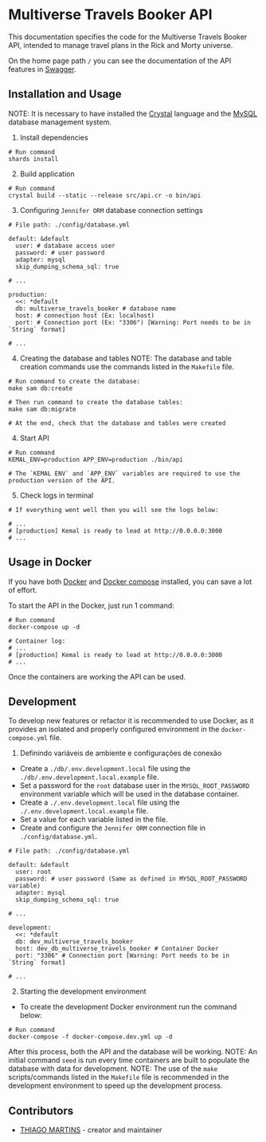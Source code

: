 # Multiverse Travels Booker API

This documentation specifies the code for the Multiverse Travels Booker API, intended to manage travel plans in the Rick and Morty universe.

On the home page path `/` you can see the documentation of the API features in
[Swagger](https://swagger.io/).

## Installation and Usage
NOTE: It is necessary to have installed the [Crystal](https://crystal-lang.org) language
and the [MySQL](https://dev.mysql.com/downloads/mysql) database management system.

1. Install dependencies
```
# Run command
shards install
```

2. Build application
```
# Run command
crystal build --static --release src/api.cr -o bin/api
```

3. Configuring `Jennifer ORM` database connection settings
```
# File path: ./config/database.yml

default: &default
  user: # database access user
  password: # user password
  adapter: mysql
  skip_dumping_schema_sql: true

# ...

production:
  <<: *default
  db: multiverse_travels_booker # database name
  host: # connection host (Ex: localhost)
  port: # Connection port (Ex: "3306") [Warning: Port needs to be in `String` format]

# ...

```

4. Creating the database and tables
NOTE: The database and table creation commands use the commands listed in the `Makefile` file.

```
# Run command to create the database:
make sam db:create

# Then run command to create the database tables:
make sam db:migrate

# At the end, check that the database and tables were created
``` 

4. Start API
```
# Run command
KEMAL_ENV=production APP_ENV=production ./bin/api

# The `KEMAL ENV` and `APP_ENV` variables are required to use the production version of the API.
```

5. Check logs in terminal
```
# If everything went well then you will see the logs below:

# ...
# [production] Kemal is ready to lead at http://0.0.0.0:3000
# ...
```

## Usage in Docker 

If you have both [Docker](https://www.docker.com)
and [Docker compose](https://docs.docker.com/compose/install) installed,
you can save a lot of effort.

To start the API in the Docker, just run 1 command:
```
# Run command
docker-compose up -d

# Container log:
# ...
# [production] Kemal is ready to lead at http://0.0.0.0:3000
# ...
```
Once the containers are working the API can be used.

## Development

To develop new features or refactor it is recommended to use Docker, as it provides an isolated and properly configured environment in the `docker-compose.yml` file.

1. Definindo variáveis de ambiente e configurações de conexão
  - Create a `./db/.env.development.local` file using the `./db/.env.development.local.example` file.
  - Set a password for the `root` database user in the `MYSQL_ROOT_PASSWORD` environment variable which will be used in the database container.
  - Create a `./.env.development.local` file using the `./.env.development.local.example` file.
  - Set a value for each variable listed in the file.
  - Create and configure the `Jennifer ORM` connection file in `./config/database.yml`.
```
# File path: ./config/database.yml

default: &default
  user: root
  password: # user password (Same as defined in MYSQL_ROOT_PASSWORD variable)
  adapter: mysql
  skip_dumping_schema_sql: true

# ...

development:
  <<: *default
  db: dev_multiverse_travels_booker
  host: dev_db_multiverse_travels_booker # Container Docker
  port: "3306" # Connection port [Warning: Port needs to be in `String` format]

# ...

```

2. Starting the development environment

  - To create the development Docker environment run the command below:
```
# Run command
docker-compose -f docker-compose.dev.yml up -d
```
After this process, both the API and the database will be working.
NOTE: An initial command `seed` is run every time containers are built to populate the database with data for development.
NOTE: The use of the `make` scripts/commands listed in the `Makefile` file is recommended in the development environment to speed up the development process.

<!-- ## Contributing

1. Fork it (<https://github.com/your-github-user/6c428e8aeb720fd6309b7196f34aab636f27a3c2/fork>)
2. Create your feature branch (`git checkout -b my-new-feature`)
3. Commit your changes (`git commit -am 'Add some feature'`)
4. Push to the branch (`git push origin my-new-feature`)
5. Create a new Pull Request -->

## Contributors

- [THIAGO MARTINS](https://github.com/thiagomartins367) - creator and maintainer
